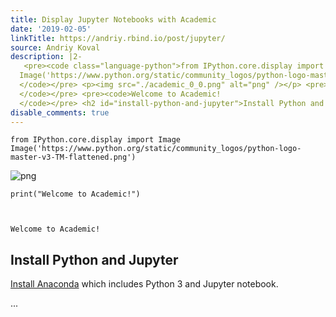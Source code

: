 ```yaml
---
title: Display Jupyter Notebooks with Academic
date: '2019-02-05'
linkTitle: https://andriy.rbind.io/post/jupyter/
source: Andriy Koval
description: |2-
   <pre><code class="language-python">from IPython.core.display import Image
  Image('https://www.python.org/static/community_logos/python-logo-master-v3-TM-flattened.png')
  </code></pre> <p><img src="./academic_0_0.png" alt="png" /></p> <pre><code class="language-python">print(&quot;Welcome to Academic!&quot;)
  </code></pre> <pre><code>Welcome to Academic!
  </code></pre> <h2 id="install-python-and-jupyter">Install Python and Jupyter</h2> <p><a href="https://www.anaconda.com/distribution/#download-section" target="_blank">Install Anaconda</a> which includes Python 3 and Jupyter notebook.</p> ...
disable_comments: true
---
```

 <pre><code class="language-python">from IPython.core.display import Image
Image('https://www.python.org/static/community_logos/python-logo-master-v3-TM-flattened.png')
</code></pre> <p><img src="./academic_0_0.png" alt="png" /></p> <pre><code class="language-python">print(&quot;Welcome to Academic!&quot;)
</code></pre> <pre><code>Welcome to Academic!
</code></pre> <h2 id="install-python-and-jupyter">Install Python and Jupyter</h2> <p><a href="https://www.anaconda.com/distribution/#download-section" target="_blank">Install Anaconda</a> which includes Python 3 and Jupyter notebook.</p> ...